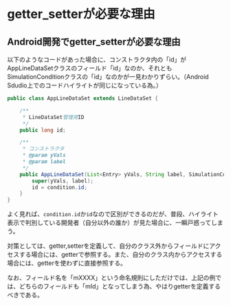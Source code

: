 # getter_setterが必要な理由

## Android開発でgetter_setterが必要な理由

以下のようなコードがあった場合に、コンストラクタ内の「id」がAppLineDataSetクラスのフィールド「id」なのか、それともSimulationConditionクラスの「id」なのかが一見わかりずらい。（Android Sdudio上でのコードハイライトが同じになっている為。）

```Java
public class AppLineDataSet extends LineDataSet {

    /**
     * LineDataSet管理用ID
     */
    public long id;

    /**
     * コンストラクタ
     * @param yVals
     * @param label
     */
    public AppLineDataSet(List<Entry> yVals, String label, SimulationCondition condition) {
        super(yVals, label);
        id = condition.id;
    }
}
```

よく見れば、`condition.id`か`id`なので区別ができるのだが、普段、ハイライト表示で判別している開発者（自分以外の誰か）が見た場合に、一瞬戸惑ってしまう。

対策としては、getter,setterを定義して、自分のクラス外からフィールドにアクセスする場合には、getterで参照する。また、自分のクラス内からアクセスする場合には、getterを使わずに直接参照する。

なお、フィールド名を「mXXXX」という命名規則にしただけでは、上記の例では、どちらのフィールドも「mId」となってしまう為、やはりgetterを定義するべきである。
